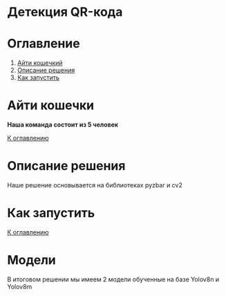# Детекция QR-кода
# Оглавление
1. [Айти кошечкий](#Айти-кошечки)
2. [Описание решения](#описание-решения)
3. [Как запустить](#как-запустить)

# Айти кошечки
__Наша команда состоит из 5 человек__



[К оглавлению](#оглавление)
# Описание решения

Наше решение основывается на библиотеках pyzbar и cv2


# Как запустить
[К оглавлению](#оглавление)
# Модели
В итоговом решении мы имеем 2 модели обученные на базе Yolov8n и Yolov8m
